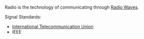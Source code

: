 Radio is the technology of communicating through [Radio Waves](radio%20waves.md).

Signal Standards:
- [International Telecommunication Union](International%20Telecommunication%20Union.md)
- IEEE